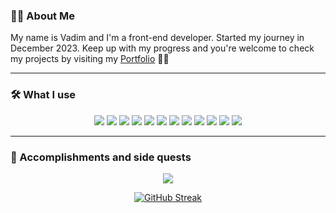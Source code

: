 ### :man_technologist: About Me

  My name is Vadim and I'm a front-end developer. Started my journey in December 2023. Keep up with my progress and you're welcome to check my projects by visiting my [Portfolio](https://cv-website-sigma-five.vercel.app/) 🙇🏻


---

### :hammer_and_wrench: What I use

<div align="center">
  <img src="https://img.shields.io/badge/JavaScript-323330?style=for-the-badge&logo=javascript&logoColor=F7DF1E" />
  <img src="https://img.shields.io/badge/TypeScript-007ACC?style=for-the-badge&logo=typescript&logoColor=white" />
  <img src="https://img.shields.io/badge/Tailwind_CSS-38B2AC?style=for-the-badge&logo=tailwind-css&logoColor=white" />
  <img src="https://img.shields.io/badge/next%20js-000000?style=for-the-badge&logo=nextdotjs&logoColor=white" />
  <img src="https://img.shields.io/badge/React-20232A?style=for-the-badge&logo=react&logoColor=61DAFB" />
  <img src="https://img.shields.io/badge/Vercel-000000?style=for-the-badge&logo=vercel&logoColor=white" />
  <img src="https://img.shields.io/badge/shadcn%2Fui-000000?style=for-the-badge&logo=shadcnui&logoColor=white" />
  <img src="https://img.shields.io/badge/Framer-black?style=for-the-badge&logo=framer&logoColor=blue" />
  <img src="https://img.shields.io/badge/Vue%20js-35495E?style=for-the-badge&logo=vuedotjs&logoColor=4FC08D" />
  <img src="https://img.shields.io/badge/Redux-593D88?style=for-the-badge&logo=redux&logoColor=white">
  <img src="https://img.shields.io/badge/Webpack-8DD6F9?style=for-the-badge&logo=Webpack&logoColor=white">
  <img src="https://img.shields.io/badge/Jest-C21325?style=for-the-badge&logo=jest&logoColor=white">

</div>

---

### :dart: Accomplishments and side quests
<div align="center">
 <td valign="center"><img src="https://www.codewars.com/users/vadimkim0203/badges/large"></td>
  
  <a href="https://git.io/streak-stats"><img src="https://github-readme-streak-stats.herokuapp.com?user=vadimkim0203&theme=shadow-blue&hide_border=true&short_numbers=true&mode=weekly" alt="GitHub Streak" /></a>
</div>



<!---
vadimkim0203/vadimkim0203 is a ✨ special ✨ repository because its `README.md` (this file) appears on your GitHub profile.
You can click the Preview link to take a look at your changes.
--->
